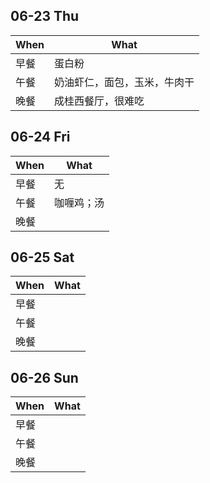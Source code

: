 ## 06-23 Thu

|When|What|
|----|----|
|早餐|蛋白粉|
|午餐|奶油虾仁，面包，玉米，牛肉干|
|晚餐|成桂西餐厅，很难吃|


## 06-24 Fri

|When|What|
|----|----|
|早餐|无|
|午餐|咖喱鸡；汤|
|晚餐||


## 06-25 Sat

|When|What|
|----|----|
|早餐||
|午餐||
|晚餐||


## 06-26 Sun
|When|What|
|----|----|
|早餐||
|午餐||
|晚餐||
